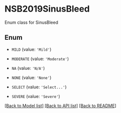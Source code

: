 # NSB2019SinusBleed

Enum class for SinusBleed

## Enum

* `MILD` (value: `'Mild'`)

* `MODERATE` (value: `'Moderate'`)

* `NA` (value: `'N/A'`)

* `NONE` (value: `'None'`)

* `SELECT` (value: `'Select...'`)

* `SEVERE` (value: `'Severe'`)

[[Back to Model list]](../README.md#documentation-for-models) [[Back to API list]](../README.md#documentation-for-api-endpoints) [[Back to README]](../README.md)


